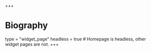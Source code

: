 +++
# Biography
type = "widget_page"
headless = true  # Homepage is headless, other widget pages are not.
+++
